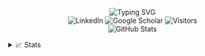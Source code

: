 <p align="center">
  <!-- https://readme-typing-svg.demolab.com/ -->
  <picture>
    <source media="(prefers-color-scheme: dark)" srcset="https://readme-typing-svg.demolab.com?font=Georgia&size=18&duration=2000&pause=100&multiline=true&width=500&height=80&lines=Yu+Sheng;Researcher+%7C+App+Developer;Web+%7C+AI+%7C+Cyber+Security">
    <source media="(prefers-color-scheme: light)" srcset="https://readme-typing-svg.demolab.com?font=Georgia&size=18&duration=2000&pause=100&multiline=true&width=500&height=80&lines=Yu+Sheng;Researcher+%7C+App+Developer;Web+%7C+AI+%7C+Cyber+Security&color=000000">
    <img src="https://readme-typing-svg.demolab.com?font=Georgia&size=18&duration=2000&pause=100&multiline=true&width=500&height=80&lines=Yu+Sheng;Researcher+%7C+App+Developer;Web+%7C+AI+%7C+Cyber+Security&color=000000" alt="Typing SVG">
  </picture>
  <br/>

  <a href="https://www.linkedin.com/in/yu-sheng-o/" style="text-decoration: none;">
    <img src="https://img.shields.io/badge/-Linkedin-blue?style=flat-square&logo=linkedin" alt="LinkedIn">
  </a>
  <a href="https://scholar.google.com/citations?&user=hF0-7VEAAAAJ" style="text-decoration: none;">
    <img alt="Google Scholar" src="https://img.shields.io/badge/Scholar-100000?style=flat&logo=GoogleScholar&logoColor=white&&color=0181FF">
  </a>
  <a href="https://github.com/NotYuSheng" style="text-decoration: none;">
    <img src="https://komarev.com/ghpvc/?username=notyusheng&label=Visitors&color=0e75b6&style=flat" alt="Visitors">
  </a>
  <br/>
  
  <picture>
    <source media="(prefers-color-scheme: dark)" srcset="https://github-stats-alpha.vercel.app/api?username=NotYuSheng&cc=22272e&tc=37BCF6&ic=fff&bc=0000">
    <source media="(prefers-color-scheme: light)" srcset="https://github-stats-alpha.vercel.app/api?username=NotYuSheng&cc=f7f7f7&bc=ffff">
    <img src="https://github-stats-alpha.vercel.app/api?username=NotYuSheng" alt="GitHub Stats">
  </picture>
</p>

<details>
  <summary>📈 Stats</summary>
  <br>
  
  <div align="center">
    
  <picture>
    <source media="(prefers-color-scheme: dark)" srcset="http://github-profile-summary-cards.vercel.app/api/cards/profile-details?username=NotYuSheng&theme=react">
    <source media="(prefers-color-scheme: light)" srcset="http://github-profile-summary-cards.vercel.app/api/cards/profile-details?username=NotYuSheng&theme=swift">
    <img src="http://github-profile-summary-cards.vercel.app/api/cards/profile-details?username=NotYuSheng&theme=default" alt="Profile Details">
  </picture>
  
  <picture>
    <source media="(prefers-color-scheme: dark)" srcset="http://github-profile-summary-cards.vercel.app/api/cards/repos-per-language?username=NotYuSheng&theme=react">
    <source media="(prefers-color-scheme: light)" srcset="http://github-profile-summary-cards.vercel.app/api/cards/repos-per-language?username=NotYuSheng&theme=swift">
    <img src="http://github-profile-summary-cards.vercel.app/api/cards/repos-per-language?username=NotYuSheng&theme=default" alt="Repos per Language">
  </picture>
  
  <picture>
    <source media="(prefers-color-scheme: dark)" srcset="http://github-profile-summary-cards.vercel.app/api/cards/productive-time?username=NotYuSheng&theme=react&utcOffset=8">
    <source media="(prefers-color-scheme: light)" srcset="http://github-profile-summary-cards.vercel.app/api/cards/productive-time?username=NotYuSheng&theme=swift&utcOffset=8">
    <img src="http://github-profile-summary-cards.vercel.app/api/cards/productive-time?username=NotYuSheng&theme=default&utcOffset=8" alt="Productive Time">
  </picture>
  <!--![](http://github-profile-summary-cards.vercel.app/api/cards/most-commit-language?username=NotYuSheng&theme=dark)-->

  <!--![](https://github-contributor-stats.vercel.app/api?username=NotYuSheng&limit=5&theme=dark&combine_all_yearly_contributions=true)-->

  <!--![Python](https://img.shields.io/badge/python-3670A0?style=flat&logo=python&logoColor=ffdd54) ![CSS3](https://img.shields.io/badge/css3-%231572B6.svg?style=flat&logo=css3&logoColor=white) ![C](https://img.shields.io/badge/c-%2300599C.svg?style=flat&logo=c&logoColor=white) ![C++](https://img.shields.io/badge/c++-%2300599C.svg?style=flat&logo=c%2B%2B&logoColor=white) ![JavaScript](https://img.shields.io/badge/javascript-%23323330.svg?style=flat&logo=javascript&logoColor=%23F7DF1E) ![Java](https://img.shields.io/badge/java-%23ED8B00.svg?style=flat&logo=openjdk&logoColor=white) ![HTML5](https://img.shields.io/badge/html5-%23E34F26.svg?style=flat&logo=html5&logoColor=white) ![TypeScript](https://img.shields.io/badge/typescript-%23007ACC.svg?style=flat&logo=typescript&logoColor=white) ![AWS](https://img.shields.io/badge/AWS-%23FF9900.svg?style=flat&logo=amazon-aws&logoColor=white) ![Firebase](https://img.shields.io/badge/firebase-%23039BE5.svg?style=flat&logo=firebase) ![GithubPages](https://img.shields.io/badge/github%20pages-121013?style=flat&logo=github&logoColor=white) ![Vercel](https://img.shields.io/badge/vercel-%23000000.svg?style=flat&logo=vercel&logoColor=white) ![Netlify](https://img.shields.io/badge/netlify-%23000000.svg?style=flat&logo=netlify&logoColor=#00C7B7) ![Google Cloud](https://img.shields.io/badge/GoogleCloud-%234285F4.svg?style=flat&logo=google-cloud&logoColor=white) ![Django](https://img.shields.io/badge/django-%23092E20.svg?style=flat&logo=django&logoColor=white) ![Express.js](https://img.shields.io/badge/express.js-%23404d59.svg?style=flat&logo=express&logoColor=%2361DAFB) ![Flask](https://img.shields.io/badge/flask-%23000.svg?style=flat&logo=flask&logoColor=white) ![Green Sock](https://img.shields.io/badge/green%20sock-88CE02?style=flat&logo=greensock&logoColor=white) ![NPM](https://img.shields.io/badge/NPM-%23CB3837.svg?style=flat&logo=npm&logoColor=white) ![Next JS](https://img.shields.io/badge/Next-black?style=flat&logo=next.js&logoColor=white) ![NodeJS](https://img.shields.io/badge/node.js-6DA55F?style=flat&logo=node.js&logoColor=white) ![React](https://img.shields.io/badge/react-%2320232a.svg?style=flat&logo=react&logoColor=%2361DAFB) ![React Router](https://img.shields.io/badge/React_Router-CA4245?style=flat&logo=react-router&logoColor=white) ![Socket.io](https://img.shields.io/badge/Socket.io-black?style=flat&logo=socket.io&badgeColor=010101) ![Badge Name](https://img.shields.io/badge/tRPC-%232596BE.svg?style=flat&logo=tRPC&logoColor=white) ![Three js](https://img.shields.io/badge/threejs-black?style=flat&logo=three.js&logoColor=white) ![TailwindCSS](https://img.shields.io/badge/tailwindcss-%2338B2AC.svg?style=flat&logo=tailwind-css&logoColor=white) ![Vite](https://img.shields.io/badge/vite-%23646CFF.svg?style=flat&logo=vite&logoColor=white) ![MongoDB](https://img.shields.io/badge/MongoDB-%234ea94b.svg?style=flat&logo=mongodb&logoColor=white) ![MySQL](https://img.shields.io/badge/mysql-4479A1.svg?style=flat&logo=mysql&logoColor=white) ![Postgres](https://img.shields.io/badge/postgres-%23316192.svg?style=flat&logo=postgresql&logoColor=white) ![Supabase](https://img.shields.io/badge/Supabase-3ECF8E?style=flat&logo=supabase&logoColor=white) ![Prisma](https://img.shields.io/badge/Prisma-3982CE?style=flat&logo=Prisma&logoColor=white) ![Figma](https://img.shields.io/badge/figma-%23F24E1E.svg?style=flat&logo=figma&logoColor=white) ![Adobe Photoshop](https://img.shields.io/badge/adobe%20photoshop-%2331A8FF.svg?style=flat&logo=adobe%20photoshop&logoColor=white) ![Adobe Lightroom](https://img.shields.io/badge/Adobe%20Lightroom-31A8FF.svg?style=flat&logo=Adobe%20Lightroom&logoColor=white) ![Framer](https://img.shields.io/badge/Framer-black?style=flat&logo=framer&logoColor=blue) ![Pandas](https://img.shields.io/badge/pandas-%23150458.svg?style=flat&logo=pandas&logoColor=white) ![NumPy](https://img.shields.io/badge/numpy-%23013243.svg?style=flat&logo=numpy&logoColor=white) ![scikit-learn](https://img.shields.io/badge/scikit--learn-%23F7931E.svg?style=flat&logo=scikit-learn&logoColor=white) ![Git](https://img.shields.io/badge/git-%23F05033.svg?style=flat&logo=git&logoColor=white) ![GitHub](https://img.shields.io/badge/github-%23121011.svg?style=flat&logo=github&logoColor=white) ![Notion](https://img.shields.io/badge/Notion-%23000000.svg?style=flat&logo=notion&logoColor=white) ![OpenSea](https://img.shields.io/badge/OpenSea-%232081E2.svg?style=flat&logo=opensea&logoColor=white) ![TOR](https://img.shields.io/badge/tor-%237E4798.svg?style=flat&logo=tor-project&logoColor=white) ![Postman](https://img.shields.io/badge/Postman-FF6C37?style=flat&logo=postman&logoColor=white)-->
  
  </div>
</details>

<!--![GitHub stats](https://github-readme-stats.vercel.app/api?username=NotYuSheng&show_icons=true&theme=dark&include_all_commits=true&count_private=true)
![GitHub Activity](https://github-readme-streak-stats.herokuapp.com/?user=NotYuSheng&theme=dark)
![GitHub trophies](https://github-profile-trophy.vercel.app/?username=NotYuSheng&theme=darkhub)
![Top Langs](https://github-readme-stats.vercel.app/api/top-langs/?username=NotYuSheng&layout=compact)
-->


<!-- ## Programming Languages -->

<!-- Logos from https://seeklogo.com/ -->
<!-- <p align="center">
  <a href="" title="Python"><img src="svgs/Python.svg" height="35" width="auto" /></a>
  &nbsp;
  <a href="" title="C"><img src="svgs/C.svg" height="35" width="auto" /></a>
  &nbsp;
  <a href="" title="C++"><img src="svgs/C++.svg" height="35" width="auto" /></a>
  &nbsp;
  <a href="" title="C#"><img src="svgs/CSharp.svg" height="35" width="auto" /></a>
  &nbsp;
  <a href="" title="Bash"><img src="svgs/Bash.svg" height="35" width="auto" /></a>
  &nbsp;
  <a href="" title="HTML"><img src="svgs/HTML.svg" height="35" width="auto" /></a>
  &nbsp;
  <a href="" title="CSS"><img src="svgs/CSS.svg" height="35" width="auto" /></a>
  &nbsp;
  <a href="" title="JavaScript"><img src="svgs/JavaScript.svg" height="35" width="auto" /></a>
  &nbsp;
  <a href="" title="PHP"><img src="svgs/PHP.svg" height="35" width="auto" /></a>
  &nbsp;
  <a href="" title="Java"><img src="svgs/Java.svg" height="35" width="auto" /></a>
  &nbsp;
  <a href="" title="SQL"><img src="svgs/SQL.svg" height="35" width="auto" /></a>
  &nbsp;
  <a href="" title="XML"><img src="svgs/XML.svg" height="35" width="auto" /></a>
  &nbsp;
-->
<!--   <a href="" title="VMWare"><img src="svgs/VMWare.svg" height="35" width="auto" /></a> -->
<!--
</p>

## Software Application
<p align="center">
  <a href="" title="Bootstrap"><img src="svgs/Bootstrap.svg" height="35" width="auto" /></a>
  &nbsp;
<!--   <a href="" title="React"><img src="svgs/React.svg" height="35" width="auto" /></a>
  &nbsp; -->
<!--
  <a href="" title="Google Cloud Platform"><img src="svgs/Google-Cloud-Platform.svg" height="35" width="auto" /></a>
  &nbsp;
  <a href="" title="Firebase"><img src="svgs/Firebase.svg" height="35" width="auto" /></a>
  &nbsp;
  <a href="" title="Git"><img src="svgs/Git.svg" height="35" width="auto" /></a>
  &nbsp;
  <a href="" title="Fusion 360"><img src="svgs/Fusion-360.svg" height="35" width="auto" /></a>
  &nbsp;    
  <a href="" title="AutoCAD"><img src="svgs/autoCAD.svg" height="35" width="auto" /></a>
  &nbsp;
  <a href="" title="AutoCAD Electrical"><img src="svgs/autoCAD.svg" height="35" width="auto" /></a>
  &nbsp;
  <a href="" title="Unity"><img src="svgs/Unity.svg" height="35" width="auto" /></a>
  &nbsp;
  <a href="" title="Android Studio"><img src="svgs/Android-Studio.svg" height="35" width="auto" /></a>
  &nbsp;
  <a href="" title="Arduino"><img src="svgs/Arduino.svg" height="35" width="auto" /></a>
  &nbsp;
  <a href="" title="Raspberry Pi"><img src="svgs/Raspberry-Pi.svg" height="35" width="auto" /></a>
  &nbsp;
  <a href="" title="Jupyter Notebook"><img src="svgs/Jupyter.svg" height="35" width="auto" /></a>

 </p>
-->
